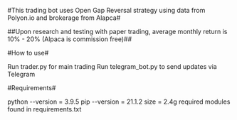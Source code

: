 #This trading bot uses Open Gap Reversal strategy using data from Polyon.io and brokerage from Alapca#

##Upon research and testing with paper trading, average monthly return is 10% - 20% (Alpaca is commission free)##

#How to use#

Run trader.py for main trading
Run telegram_bot.py to send updates via Telegram


#Requirements#

python --version = 3.9.5
pip --version = 21.1.2
size = 2.4g
required modules found in requirements.txt